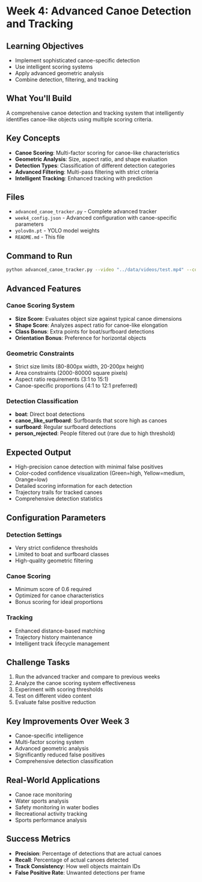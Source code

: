 # Week 4: Advanced Canoe Detection and Tracking

## Learning Objectives
- Implement sophisticated canoe-specific detection
- Use intelligent scoring systems
- Apply advanced geometric analysis
- Combine detection, filtering, and tracking

## What You'll Build
A comprehensive canoe detection and tracking system that intelligently identifies canoe-like objects using multiple scoring criteria.

## Key Concepts
- **Canoe Scoring**: Multi-factor scoring for canoe-like characteristics
- **Geometric Analysis**: Size, aspect ratio, and shape evaluation
- **Detection Types**: Classification of different detection categories
- **Advanced Filtering**: Multi-pass filtering with strict criteria
- **Intelligent Tracking**: Enhanced tracking with prediction

## Files
- `advanced_canoe_tracker.py` - Complete advanced tracker
- `week4_config.json` - Advanced configuration with canoe-specific parameters
- `yolov8n.pt` - YOLO model weights
- `README.md` - This file

## Command to Run

```bash
python advanced_canoe_tracker.py --video "../data/videos/test.mp4" --config "week4_config.json" --output "week4_canoe_tracking.mp4" --live
```

## Advanced Features

### Canoe Scoring System
- **Size Score**: Evaluates object size against typical canoe dimensions
- **Shape Score**: Analyzes aspect ratio for canoe-like elongation
- **Class Bonus**: Extra points for boat/surfboard detections
- **Orientation Bonus**: Preference for horizontal objects

### Geometric Constraints
- Strict size limits (80-800px width, 20-200px height)
- Area constraints (2000-80000 square pixels)
- Aspect ratio requirements (3:1 to 15:1)
- Canoe-specific proportions (4:1 to 12:1 preferred)

### Detection Classification
- **boat**: Direct boat detections
- **canoe_like_surfboard**: Surfboards that score high as canoes
- **surfboard**: Regular surfboard detections
- **person_rejected**: People filtered out (rare due to high threshold)

## Expected Output
- High-precision canoe detection with minimal false positives
- Color-coded confidence visualization (Green=high, Yellow=medium, Orange=low)
- Detailed scoring information for each detection
- Trajectory trails for tracked canoes
- Comprehensive detection statistics

## Configuration Parameters

### Detection Settings
- Very strict confidence thresholds
- Limited to boat and surfboard classes
- High-quality geometric filtering

### Canoe Scoring
- Minimum score of 0.6 required
- Optimized for canoe characteristics
- Bonus scoring for ideal proportions

### Tracking
- Enhanced distance-based matching
- Trajectory history maintenance
- Intelligent track lifecycle management

## Challenge Tasks
1. Run the advanced tracker and compare to previous weeks
2. Analyze the canoe scoring system effectiveness
3. Experiment with scoring thresholds
4. Test on different video content
5. Evaluate false positive reduction

## Key Improvements Over Week 3
- Canoe-specific intelligence
- Multi-factor scoring system
- Advanced geometric analysis
- Significantly reduced false positives
- Comprehensive detection classification

## Real-World Applications
- Canoe race monitoring
- Water sports analysis
- Safety monitoring in water bodies
- Recreational activity tracking
- Sports performance analysis

## Success Metrics
- **Precision**: Percentage of detections that are actual canoes
- **Recall**: Percentage of actual canoes detected
- **Track Consistency**: How well objects maintain IDs
- **False Positive Rate**: Unwanted detections per frame 